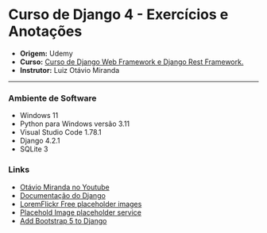 # Curso de Django 4 - Exercícios e Anotações

- **Origem:** Udemy
- **Curso:** [Curso de Django Web Framework e Django Rest Framework.](https://www.udemy.com/course/curso-de-django-web-framework-com-python-html-e-css/)
- **Instrutor:** Luiz Otávio Miranda
----
### Ambiente de Software
  - Windows 11
  - Python para Windows versão 3.11
  - Visual Studio Code 1.78.1
  - Django 4.2.1
  - SQLite 3


### Links

- [Otávio Miranda no Youtube](https://www.youtube.com/otaviomiranda)
- [Documentação do Django](https://docs.djangoproject.com/pt-br/4.2/)
- [LoremFlickr Free placeholder images](https://loremflickr.com/)
- [Placehold Image placeholder service](https://placehold.co/)
- [Add Bootstrap 5 to Django](https://www.w3schools.com/django/django_add_bootstrap5.php) 




